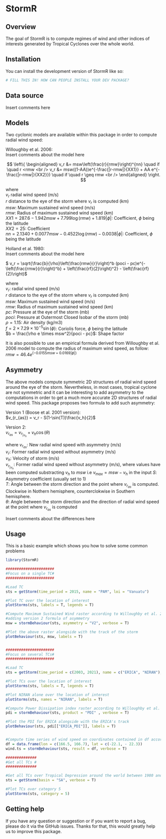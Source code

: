 
# StormR

<!-- badges: start -->
<!-- badges: end -->

## Overview

The goal of StormR is to compute regimes of wind and other indices of interests generated by 
Tropical Cyclones over the whole world.


## Installation

You can install the development version of StormR like so:

``` r
# FILL THIS IN! HOW CAN PEOPLE INSTALL YOUR DEV PACKAGE?
```



## Data source 
Insert comments here

## Models

Two cyclonic models are available within this package in order to compute radial wind speed:

Willoughby et al. 2006: <br />
Insert comments about the model here <br />

$$
\left\{
\begin{aligned}
v_r &= msw\left(\frac{r}{rmw}\right)^{nn} \quad if \quad r <rmw <br />
v_r &= msw((1-AA))e^{-\frac{|r-rmw|}{XX1}} + AA e^{-\frac{|r-rmw|}{XX2}}) \quad if \quad r \geq rmw <br />
\end{aligned}
\right.
$$

where <br />
$v_r$ radial wind speed (m/s) <br />
$r$ distance to the eye of the storm where $v_r$ is computed (km) <br />
$msw$: Maximum sustained wind speed (m/s) <br />
$rmw$: Radius of maximum sustained wind speed (km) <br />
$XX1 = 287.6 - 1.942msw + 7.799\log(rmw) + 1.819|\phi|$: Coefficient, $\phi$ being the latitude <br />
$XX2 = 25$: Coefficient <br />
$nn = 2.1340 + 0.0077msw - 0.4522\log(rmw) - 0.0038|\phi|$: Coefficient, $\phi$ being the latitude <br />



Holland et al. 1980: <br />
Insert comments about the model here <br />


$ v_r = \sqrt{\frac{b}{\rho}\left(\frac{rmw}{r}\right)^b (poci - pc)e^{-\left(\frac{rmw}{r}\right)^b} + \left(\frac{rf}{2}\right)^2} - \left(\frac{rf}{2}\right)$ <br />

where <br />
$v_r$: radial wind speed (m/s) <br />
$r$ distance to the eye of the storm where $v_r$ is computed (km) <br />
$msw$: Maximum sustained wind speed (m/s) <br />
$rmw$: Radius of maximum sustained wind speed (km) <br />
$pc$: Pressure at the eye of the storm (mb) <br />
$poci$: Pressure at Outermost Closed Isobar of the storm (mb) <br />
$\rho = 1.15$: Air density (kg/m3) <br />
$f = 2 \times 7.29 \times10^{-5} \sin(\phi)$: Coriolis force, $\phi$ being the latitude <br />
$b = \frac{\rho e \times msw^2}{poci - pc}$: Shape factor <br />



It is also possible to use an empirical formula derived from Willoughby et al. 2006 model
to compute the radius of maximum wind speed, as follow: <br />
$rmw = 46.4e^{(-0.0155msw + 0.0169|\phi|)}$




## Asymmetry

The above models compute symmetric 2D structures of radial wind speed around the
eye of the storm. Nevertheless, in most cases, tropical cyclone are not symmetric
and it can be interesting to add asymmetry to the computations in order to get a
much more accurate 2D structures of radial wind speed. This package proposes two formula
to add such asymmetry: <br />

Version 1 (Boose et al. 2001 version): <br />
$v_{r_{as}} = v_r - S(1-\sin(T))\frac{v_h}{2}$

Version 2: <br />
$v_{r_{as}} = v_{r_{|v_h}} + v_h\cos(\theta)$

where
$v_{r_{as}}$: New radial wind speed with asymmetry (m/s) <br />
$v_r$: Former radial wind speed without asymmetry (m/s) <br />
$v_h$: Velocity of storm (m/s) <br />
$v_{r_{|v_h}}$: Former radial wind speed without asymmetry (m/s), where values
have been computed substracting $v_h$ to $msw$ i.e $v_{max} = msw-v_h$ in the input
$S$: Asymmetry coefficient (usually set to 1) <br />
$T$: Angle between the storm direction and the point where $v_{r_{as}}$ is computed.
Clockwise in Nothern hemisphere, counterclokwise in Southern hemisphere. <br />
$\theta$: Angle between the storm direction and the direction of radial wind speed at the point where $v_{r_{as}}$ is computed <br />


Insert comments about the differences here <br />



## Usage

This is a basic example which shows you how to solve some common problems

``` r
library(StormR)

######################
#Focus on a single TC#
######################

#Load TC
sts = getStorm(time_period = 2015, name = "PAM", loi = "Vanuatu")

#Plot TC over the location of interest
plotStorms(sts, labels = T, legends = T)

#Compute Maximum Sustained Wind raster according to Willoughby et al. 2006 analytic model
#adding version 2 formula of asymmetry 
msw = stormBehaviour(sts, asymmetry = "V2", verbose = T)

#Plot the above raster alongside with the track of the storm
plotBehaviour(sts, msw, labels = T)


######################
#Focus on several TCs#
######################

#Load TC
sts = getStorm(time_period = c(2003, 2021), name = c("ERICA", "NIRAN"), loi = "New Caledonia")

#Plot TCs over the location of interest
plotStorms(sts, labels = T, legends = T)

#Plot NIRAN alone over the location of interest
plotStorms(sts, names = "NIRAN", labels = T)

#Compute Power Dissipation index raster according to Willoughby et al. 2006 analytic model
pdi = stormBehaviour(sts, product = "PDI" , verbose = T)

#Plot the PDI for ERICA alongside with the ERICA's track 
plotBehaviour(sts, pdi[["ERICA_PDI"]], labels = T)


#Compute time series of wind speed on coordinates contained in df according Willoughby et al. 2006 #analytic model, adding version 2 formula of asymmetry 
df = data.frame(lon = c(166.5, 166.7), lat = c(-22.1, - 22.3))
wind.ts = stormBehaviour(sts, result = df, verbose = T)

##############
#Get all TCs #
##############

#Get all TCs over Tropical Depression around the world between 1980 and 2021
sts = getStorm(basin = "SA", verbose = T)

#Plot TCs over category 5
plotStorms(sts, category = 5)


```

## Getting help

If you have any question or suggestion or if you want to report a bug, please do it via the GitHub issues.
Thanks for that, this would greatly help us to improve this package.


